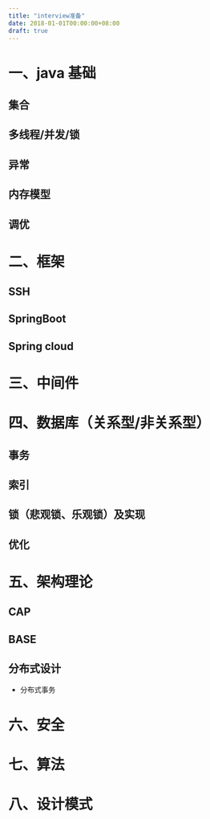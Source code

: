 ```yaml
---
title: "interview准备"
date: 2018-01-01T00:00:00+08:00
draft: true
---
```

# 一、java 基础
## 集合
## 多线程/并发/锁
## 异常
## 内存模型
## 调优
# 二、框架
## SSH
## SpringBoot
## Spring cloud
# 三、中间件
# 四、数据库（关系型/非关系型）
## 事务
## 索引
## 锁（悲观锁、乐观锁）及实现
## 优化
# 五、架构理论
## CAP
## BASE
## 分布式设计
* 分布式事务
# 六、安全
# 七、算法
# 八、设计模式